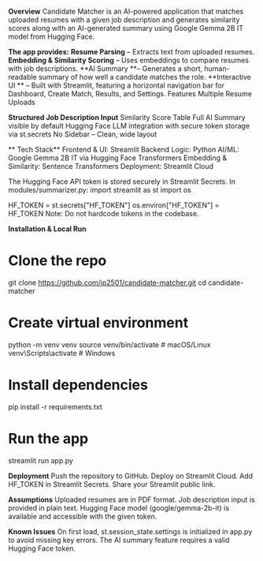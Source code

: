 **Overview**
Candidate Matcher is an AI-powered application that matches uploaded resumes with a given job description and generates similarity scores along with an AI-generated summary using Google Gemma 2B IT model from Hugging Face.

**The app provides:**
**Resume Parsing** – Extracts text from uploaded resumes.
**Embedding & Similarity Scoring** – Uses embeddings to compare resumes with job descriptions.
**AI Summary **–  Generates a short, human-readable summary of how well a candidate matches the role.
**Interactive UI **  – Built with Streamlit, featuring a horizontal navigation bar for Dashboard, Create Match, Results, and Settings.
Features
Multiple Resume Uploads

**Structured Job Description Input**
Similarity Score Table
Full AI Summary visible by default
Hugging Face LLM integration with secure token storage via st.secrets
No Sidebar – Clean, wide layout

** Tech Stack**
Frontend & UI: Streamlit
Backend Logic: Python
AI/ML: Google Gemma 2B IT via Hugging Face Transformers
Embedding & Similarity: Sentence Transformers
Deployment: Streamlit Cloud

The Hugging Face API token is stored securely in Streamlit Secrets.
In modules/summarizer.py:
import streamlit as st
import os

HF_TOKEN = st.secrets["HF_TOKEN"]
os.environ["HF_TOKEN"] = HF_TOKEN
Note: Do not hardcode tokens in the codebase.

**Installation & Local Run**
# Clone the repo
git clone https://github.com/jp2501/candidate-matcher.git
cd candidate-matcher
# Create virtual environment
python -m venv venv
source venv/bin/activate   # macOS/Linux
venv\Scripts\activate      # Windows
# Install dependencies
pip install -r requirements.txt
# Run the app
streamlit run app.py

**Deployment**
Push the repository to GitHub.
Deploy on Streamlit Cloud.
Add HF_TOKEN in Streamlit Secrets.
Share your Streamlit public link.

**Assumptions**
Uploaded resumes are in PDF format.
Job description input is provided in plain text.
Hugging Face model (google/gemma-2b-it) is available and accessible with the given token.

**Known Issues**
On first load, st.session_state.settings is initialized in app.py to avoid missing key errors.
The AI summary feature requires a valid Hugging Face token.

